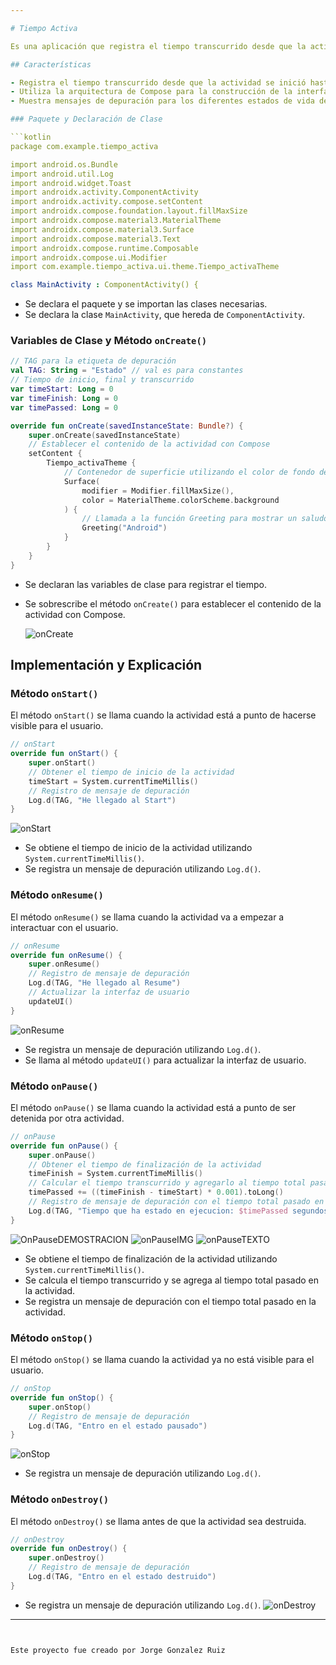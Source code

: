 ```yaml
---

# Tiempo Activa

Es una aplicación que registra el tiempo transcurrido desde que la actividad se inició hasta que se pausó. Utiliza la arquitectura de Compose para construir la interfaz de usuario y registra mensajes de depuración para proporcionar información sobre los estados de vida de la actividad.

## Características

- Registra el tiempo transcurrido desde que la actividad se inició hasta que se pausó.
- Utiliza la arquitectura de Compose para la construcción de la interfaz de usuario.
- Muestra mensajes de depuración para los diferentes estados de vida de la actividad.

### Paquete y Declaración de Clase

```kotlin
package com.example.tiempo_activa

import android.os.Bundle
import android.util.Log
import android.widget.Toast
import androidx.activity.ComponentActivity
import androidx.activity.compose.setContent
import androidx.compose.foundation.layout.fillMaxSize
import androidx.compose.material3.MaterialTheme
import androidx.compose.material3.Surface
import androidx.compose.material3.Text
import androidx.compose.runtime.Composable
import androidx.compose.ui.Modifier
import com.example.tiempo_activa.ui.theme.Tiempo_activaTheme

class MainActivity : ComponentActivity() {
```

- Se declara el paquete y se importan las clases necesarias.
- Se declara la clase `MainActivity`, que hereda de `ComponentActivity`.

### Variables de Clase y Método `onCreate()`

```kotlin
// TAG para la etiqueta de depuración
val TAG: String = "Estado" // val es para constantes
// Tiempo de inicio, final y transcurrido
var timeStart: Long = 0
var timeFinish: Long = 0
var timePassed: Long = 0

override fun onCreate(savedInstanceState: Bundle?) {
    super.onCreate(savedInstanceState)
    // Establecer el contenido de la actividad con Compose
    setContent {
        Tiempo_activaTheme {
            // Contenedor de superficie utilizando el color de fondo del tema
            Surface(
                modifier = Modifier.fillMaxSize(),
                color = MaterialTheme.colorScheme.background
            ) {
                // Llamada a la función Greeting para mostrar un saludo
                Greeting("Android")
            }
        }
    }
}
```

- Se declaran las variables de clase para registrar el tiempo.
- Se sobrescribe el método `onCreate()` para establecer el contenido de la actividad con Compose.

  ![onCreate](https://github.com/JorgeGonzalez-castelao/Tiempo_Activa_REC/assets/113522749/511d7ca3-b262-4fa3-8cba-10e079aa2244)


## Implementación y Explicación

### Método `onStart()`

El método `onStart()` se llama cuando la actividad está a punto de hacerse visible para el usuario.

```kotlin
// onStart
override fun onStart() {
    super.onStart()
    // Obtener el tiempo de inicio de la actividad
    timeStart = System.currentTimeMillis()
    // Registro de mensaje de depuración
    Log.d(TAG, "He llegado al Start")
}
```

![onStart](https://github.com/JorgeGonzalez-castelao/Tiempo_Activa_REC/assets/113522749/5cd96bf4-e014-4a4b-b432-04c96f40bee2)

- Se obtiene el tiempo de inicio de la actividad utilizando `System.currentTimeMillis()`.
- Se registra un mensaje de depuración utilizando `Log.d()`.

### Método `onResume()`

El método `onResume()` se llama cuando la actividad va a empezar a interactuar con el usuario.

```kotlin
// onResume
override fun onResume() {
    super.onResume()
    // Registro de mensaje de depuración
    Log.d(TAG, "He llegado al Resume")
    // Actualizar la interfaz de usuario
    updateUI()
}
```
![onResume](https://github.com/JorgeGonzalez-castelao/Tiempo_Activa_REC/assets/113522749/a04b075d-07c1-4611-b521-58995f7bb20f)

- Se registra un mensaje de depuración utilizando `Log.d()`.
- Se llama al método `updateUI()` para actualizar la interfaz de usuario.

### Método `onPause()`

El método `onPause()` se llama cuando la actividad está a punto de ser detenida por otra actividad.

```kotlin
// onPause
override fun onPause() {
    super.onPause()
    // Obtener el tiempo de finalización de la actividad
    timeFinish = System.currentTimeMillis()
    // Calcular el tiempo transcurrido y agregarlo al tiempo total pasado en la actividad
    timePassed += ((timeFinish - timeStart) * 0.001).toLong()
    // Registro de mensaje de depuración con el tiempo total pasado en la actividad
    Log.d(TAG, "Tiempo que ha estado en ejecucion: $timePassed segundos")
}
```
![OnPauseDEMOSTRACION](https://github.com/JorgeGonzalez-castelao/Tiempo_Activa_REC/assets/113522749/bc4c45d7-d367-4475-be40-887e5b2609a1)
![onPauseIMG](https://github.com/JorgeGonzalez-castelao/Tiempo_Activa_REC/assets/113522749/f4d430e6-a77f-4b02-8a34-804ee96337ce)
![onPauseTEXTO](https://github.com/JorgeGonzalez-castelao/Tiempo_Activa_REC/assets/113522749/333d9191-ddaa-44ad-80f4-16ffbb39e548)

- Se obtiene el tiempo de finalización de la actividad utilizando `System.currentTimeMillis()`.
- Se calcula el tiempo transcurrido y se agrega al tiempo total pasado en la actividad.
- Se registra un mensaje de depuración con el tiempo total pasado en la actividad.

### Método `onStop()`

El método `onStop()` se llama cuando la actividad ya no está visible para el usuario.

```kotlin
// onStop
override fun onStop() {
    super.onStop()
    // Registro de mensaje de depuración
    Log.d(TAG, "Entro en el estado pausado")
}
```
![onStop](https://github.com/JorgeGonzalez-castelao/Tiempo_Activa_REC/assets/113522749/0eb28a0e-5f18-454f-9cf6-852d6de67eb9)

- Se registra un mensaje de depuración utilizando `Log.d()`.

### Método `onDestroy()`

El método `onDestroy()` se llama antes de que la actividad sea destruida.

```kotlin
// onDestroy
override fun onDestroy() {
    super.onDestroy()
    // Registro de mensaje de depuración
    Log.d(TAG, "Entro en el estado destruido")
}
```
- Se registra un mensaje de depuración utilizando `Log.d()`.
![onDestroy](https://github.com/JorgeGonzalez-castelao/Tiempo_Activa_REC/assets/113522749/f5a95441-d727-4a48-abac-c426166715ee)
---
```


Este proyecto fue creado por Jorge Gonzalez Ruiz 
